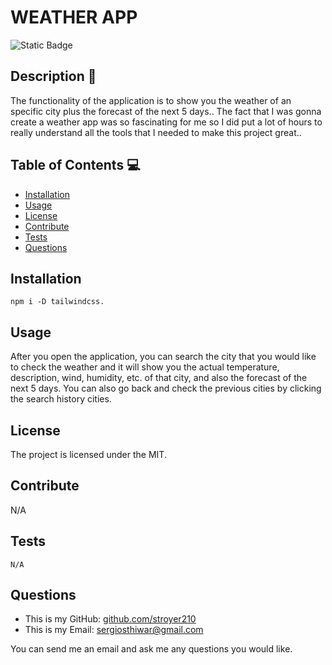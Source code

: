 # WEATHER APP
![Static Badge](https://img.shields.io/badge/MIT-%2316A5F3?style=for-the-badge&label=License)
## Description  :bookmark_tabs:
The functionality of the application is to show you the weather of an specific city plus the forecast of the next 5 days.. 
The fact that I was gonna create a weather app was so fascinating for me so I did put a lot of hours to really understand all the tools that I needed to make this project great..
## Table of Contents :computer:
- [Installation](#installation)
- [Usage](#usage)
- [License](#license)
- [Contribute](#contribute)
- [Tests](#tests)
- [Questions](#questions)
## Installation
    npm i -D tailwindcss.
## Usage
After you open the application, you can search the city that you would like to check the weather and it will show you the actual temperature, description, wind, humidity, etc. of that city, and also the forecast of the next 5 days. You can also go back and check the previous cities by clicking the search history cities.
## License
The project is licensed under the MIT.
## Contribute
N/A
## Tests
    N/A
## Questions
* This is my GitHub: [github.com/stroyer210](https://github.com/stroyer210)
* This is my Email: [sergiosthiwar@gmail.com](mailto:sergiosthiwar@gmail.com)

You can send me an email and ask me any questions you would like.
